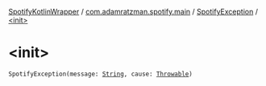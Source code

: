 [SpotifyKotlinWrapper](../../index.md) / [com.adamratzman.spotify.main](../index.md) / [SpotifyException](index.md) / [&lt;init&gt;](./-init-.md)

# &lt;init&gt;

`SpotifyException(message: `[`String`](https://kotlinlang.org/api/latest/jvm/stdlib/kotlin/-string/index.html)`, cause: `[`Throwable`](https://kotlinlang.org/api/latest/jvm/stdlib/kotlin/-throwable/index.html)`)`